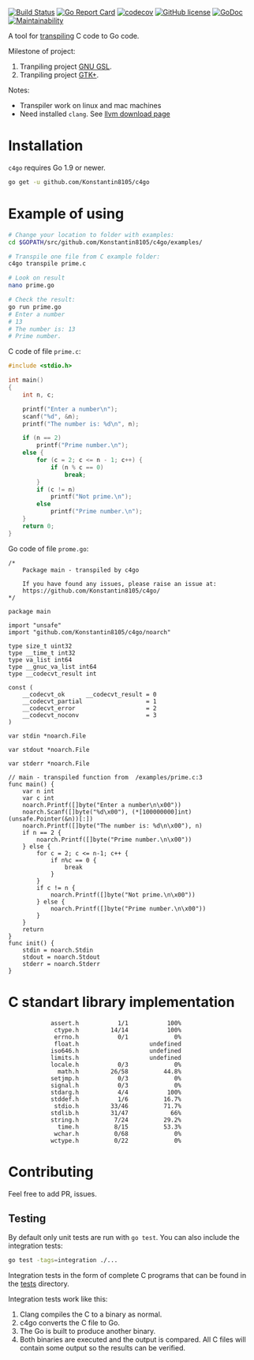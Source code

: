 [![Build Status](https://travis-ci.org/Konstantin8105/c4go.svg?branch=master)](https://travis-ci.org/Konstantin8105/c4go)
[![Go Report Card](https://goreportcard.com/badge/github.com/Konstantin8105/c4go)](https://goreportcard.com/report/github.com/Konstantin8105/c4go)
[![codecov](https://codecov.io/gh/Konstantin8105/c4go/branch/master/graph/badge.svg)](https://codecov.io/gh/Konstantin8105/c4go)
[![GitHub license](https://img.shields.io/badge/license-MIT-blue.svg)](https://raw.githubusercontent.com/Konstantin8105/c4go/master/LICENSE)
[![GoDoc](https://godoc.org/github.com/Konstantin8105/c4go?status.svg)](https://godoc.org/github.com/Konstantin8105/c4go)
[![Maintainability](https://api.codeclimate.com/v1/badges/b8d0bb5533207cce5ed3/maintainability)](https://codeclimate.com/github/Konstantin8105/c4go/maintainability)

A tool for [transpiling](https://en.wikipedia.org/wiki/Source-to-source_compiler) C code to Go code.

Milestone of project:

1. Tranpiling project [GNU GSL](https://www.gnu.org/software/gsl/).
2. Tranpiling project [GTK+](https://www.gtk.org/).

Notes:
* Transpiler work on linux and mac machines
* Need installed `clang`. See [llvm download page](http://releases.llvm.org/download.html)

# Installation

`c4go` requires Go 1.9 or newer.

```bash
go get -u github.com/Konstantin8105/c4go
```

# Example of using

```bash
# Change your location to folder with examples:
cd $GOPATH/src/github.com/Konstantin8105/c4go/examples/

# Transpile one file from C example folder:
c4go transpile prime.c

# Look on result
nano prime.go

# Check the result:
go run prime.go
# Enter a number
# 13
# The number is: 13
# Prime number.
```

C code of file `prime.c`:
```c
#include <stdio.h>

int main()
{
    int n, c;

    printf("Enter a number\n");
    scanf("%d", &n);
    printf("The number is: %d\n", n);

    if (n == 2)
        printf("Prime number.\n");
    else {
        for (c = 2; c <= n - 1; c++) {
            if (n % c == 0)
                break;
        }
        if (c != n)
            printf("Not prime.\n");
        else
            printf("Prime number.\n");
    }
    return 0;
}
```

Go code of file `prome.go`:
```golang
/*
	Package main - transpiled by c4go

	If you have found any issues, please raise an issue at:
	https://github.com/Konstantin8105/c4go/
*/

package main

import "unsafe"
import "github.com/Konstantin8105/c4go/noarch"

type size_t uint32
type __time_t int32
type va_list int64
type __gnuc_va_list int64
type __codecvt_result int

const (
	__codecvt_ok      __codecvt_result = 0
	__codecvt_partial                  = 1
	__codecvt_error                    = 2
	__codecvt_noconv                   = 3
)

var stdin *noarch.File

var stdout *noarch.File

var stderr *noarch.File

// main - transpiled function from  /examples/prime.c:3
func main() {
	var n int
	var c int
	noarch.Printf([]byte("Enter a number\n\x00"))
	noarch.Scanf([]byte("%d\x00"), (*[100000000]int)(unsafe.Pointer(&n))[:])
	noarch.Printf([]byte("The number is: %d\n\x00"), n)
	if n == 2 {
		noarch.Printf([]byte("Prime number.\n\x00"))
	} else {
		for c = 2; c <= n-1; c++ {
			if n%c == 0 {
				break
			}
		}
		if c != n {
			noarch.Printf([]byte("Not prime.\n\x00"))
		} else {
			noarch.Printf([]byte("Prime number.\n\x00"))
		}
	}
	return
}
func init() {
	stdin = noarch.Stdin
	stdout = noarch.Stdout
	stderr = noarch.Stderr
}
```
# C standart library implementation

```
            assert.h	       1/1	         100%
             ctype.h	     14/14	         100%
             errno.h	       0/1	           0%
             float.h	          	    undefined
            iso646.h	          	    undefined
            limits.h	          	    undefined
            locale.h	       0/3	           0%
              math.h	     26/58	        44.8%
            setjmp.h	       0/3	           0%
            signal.h	       0/3	           0%
            stdarg.h	       4/4	         100%
            stddef.h	       1/6	        16.7%
             stdio.h	     33/46	        71.7%
            stdlib.h	     31/47	          66%
            string.h	      7/24	        29.2%
              time.h	      8/15	        53.3%
             wchar.h	      0/68	           0%
            wctype.h	      0/22	           0%
```

# Contributing

Feel free to add PR, issues.

## Testing

By default only unit tests are run with `go test`. You can also include the
integration tests:

```bash
go test -tags=integration ./...
```

Integration tests in the form of complete C programs that can be found in the
[tests](https://github.com/Konstantin8105/c4go/tree/master/tests) directory.

Integration tests work like this:

1. Clang compiles the C to a binary as normal.
2. c4go converts the C file to Go.
3. The Go is built to produce another binary.
4. Both binaries are executed and the output is compared. All C files will
contain some output so the results can be verified.
